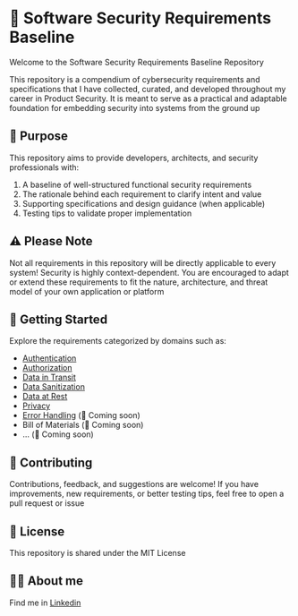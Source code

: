 # 🔐 Software Security Requirements Baseline

Welcome to the Software Security Requirements Baseline Repository

This repository is a compendium of cybersecurity requirements and specifications that I have collected, curated, and developed throughout my career in Product Security. It is meant to serve as a practical and adaptable foundation for embedding security into systems from the ground up


## 📘 Purpose

This repository aims to provide developers, architects, and security professionals with:

1. A baseline of well-structured functional security requirements
2. The rationale behind each requirement to clarify intent and value
3. Supporting specifications and design guidance (when applicable)
4. Testing tips to validate proper implementation


## ⚠️ Please Note

Not all requirements in this repository will be directly applicable to every system! Security is highly context-dependent. You are encouraged to adapt or extend these requirements to fit the nature, architecture, and threat model of your own application or platform


## 📌 Getting Started

Explore the requirements categorized by domains such as:

- [Authentication](FunctionalRequirements/Authentication/Readme.md)
- [Authorization](FunctionalRequirements/Authorization/Readme.md)
- [Data in Transit](FunctionalRequirements/DataInTransit/Readme.md) 
- [Data Sanitization](FunctionalRequirements/DataSanitization/Readme.md) 
- [Data at Rest](FunctionalRequirements/DataAtRest/Readme.md) 
- [Privacy](FunctionalRequirements/Privacy/Readme.md)
- [Error Handling](FunctionalRequirements/ErrorHandling/Readme.md) (🚧 Coming soon)
- Bill of Materials (🚧 Coming soon)
- ... (🚧 Coming soon)


## 🤝 Contributing

Contributions, feedback, and suggestions are welcome! If you have improvements, new requirements, or better testing tips, feel free to open a pull request or issue


## 📜 License

This repository is shared under the MIT License


## 👨‍🎓 About me

Find me in [Linkedin](https://www.linkedin.com/in/drcarles/) 

